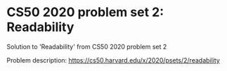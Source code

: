 # CS50 2020 problem set 2: Readability
Solution to 'Readability' from CS50 2020 problem set 2

Problem description: https://cs50.harvard.edu/x/2020/psets/2/readability
